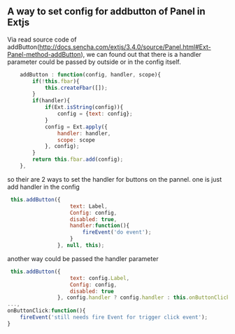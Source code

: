 ## A way to set config for addbutton of Panel in Extjs

Via read source code of addButton(http://docs.sencha.com/extjs/3.4.0/source/Panel.html#Ext-Panel-method-addButton), we can found out that there is a 
handler parameter could be passed by outside or in the config itself.
````javascript
    addButton : function(config, handler, scope){
        if(!this.fbar){
            this.createFbar([]);
        }
        if(handler){
            if(Ext.isString(config)){
                config = {text: config};
            }
            config = Ext.apply({
                handler: handler,
                scope: scope
            }, config);
        }
        return this.fbar.add(config);
    },

````
so their are 2 ways to set the handler for buttons on the pannel.
one is just add handler in the config
````javascript
 this.addButton({
                    text: Label,
                    Config: config,
                    disabled: true,
					handler:function(){
						fireEvent('do event');
					}
                }, null, this);
````

another way could be passed the handler parameter

````javascript
 this.addButton({
                    text: config.Label,
                    Config: config,
                    disabled: true
                }, config.handler ? config.handler : this.onButtonClick, this);
...,
onButtonClick:function(){
	fireEvent('still needs fire Event for trigger click event');
}

````